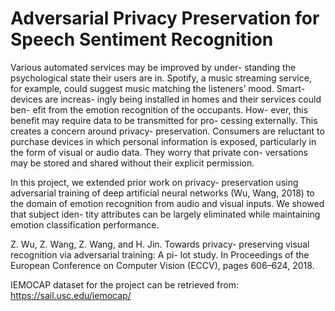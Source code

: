 # Adversarial Privacy Preservation for Speech Sentiment Recognition

Various automated services may be improved by under-
standing the psychological state their users are in. Spotify, a
music streaming service, for example, could suggest music
matching the listeners’ mood. Smart-devices are increas-
ingly being installed in homes and their services could ben-
efit from the emotion recognition of the occupants. How-
ever, this benefit may require data to be transmitted for pro-
cessing externally. This creates a concern around privacy-
preservation. Consumers are reluctant to purchase devices
in which personal information is exposed, particularly in the
form of visual or audio data. They worry that private con-
versations may be stored and shared without their explicit
permission.

In this project, we extended prior work on privacy-
preservation using adversarial training of deep artificial
neural networks (Wu, Wang, 2018)  to the domain of emotion recognition
from audio and visual inputs. We showed that subject iden-
tity attributes can be largely eliminated while maintaining
emotion classification performance.

Z. Wu, Z. Wang, Z. Wang, and H. Jin. Towards privacy-
preserving visual recognition via adversarial training: A pi-
lot study. In Proceedings of the European Conference on
Computer Vision (ECCV), pages 606–624, 2018.

IEMOCAP dataset for the project can be retrieved from: https://sail.usc.edu/iemocap/